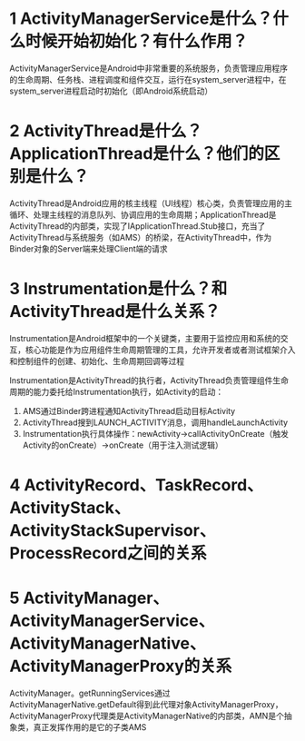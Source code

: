 # 1 ActivityManagerService是什么？什么时候开始初始化？有什么作用？  

ActivityManagerService是Android中非常重要的系统服务，负责管理应用程序的生命周期、任务栈、进程调度和组件交互，运行在system_server进程中，在system_server进程启动时初始化（即Android系统启动）

# 2 ActivityThread是什么？ApplicationThread是什么？他们的区别是什么？  

ActivityThread是Android应用的核主线程（UI线程）核心类，负责管理应用的主循环、处理主线程的消息队列、协调应用的生命周期；ApplicationThread是ActivityThread的内部类，实现了IApplicationThread.Stub接口，充当了ActivityThread与系统服务（如AMS）的桥梁，在ActivityThread中，作为Binder对象的Server端来处理Client端的请求  

# 3 Instrumentation是什么？和ActivityThread是什么关系？  

Instrumentation是Android框架中的一个关键类，主要用于监控应用和系统的交互，核心功能是作为应用组件生命周期管理的工具，允许开发者或者测试框架介入和控制组件的创建、初始化、生命周期回调等过程  

Instrumentation是ActivityThread的执行者，ActivityThread负责管理组件生命周期的能力委托给Instrumentation执行，如Activity的启动：  
1. AMS通过Binder跨进程通知ActivityThread启动目标Activity  
2. ActivityThread搜到LAUNCH_ACTIVITY消息，调用handleLaunchActivity  
3. Instrumentation执行具体操作：newActivity->callActivityOnCreate（触发Activity的onCreate）->onCreate（用于注入测试逻辑）

# 4 ActivityRecord、TaskRecord、ActivityStack、ActivityStackSupervisor、ProcessRecord之间的关系  


# 5 ActivityManager、ActivityManagerService、ActivityManagerNative、ActivityManagerProxy的关系  

ActivityManager。getRunningServices通过ActivityManagerNative.getDefault得到此代理对象ActivityManagerProxy，ActivityManagerProxy代理类是ActivityManagerNative的内部类，AMN是个抽象类，真正发挥作用的是它的子类AMS
